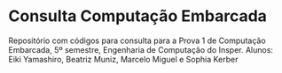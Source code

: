 # Consulta Computação Embarcada
Repositório com códigos para consulta para a Prova 1 de Computação Embarcada, 5º semestre, Engenharia de Computação do Insper.
Alunos: Eiki Yamashiro, Beatriz Muniz, Marcelo Miguel e Sophia Kerber
